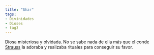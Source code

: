 ```yaml
---
title: "Shar"
tags:
- Divinidades
- Dioses
- tag3
---
```

Diosa misteriosa y olvidada. No se sabe nada de ella más que el conde [Strauss](https://www.legendkeeper.com/app/ckvil5g57t6310808rct5ktxd/cldw2nwrw00060288p06me5ez/) la adoraba y realizaba rituales para conseguir su favor.
